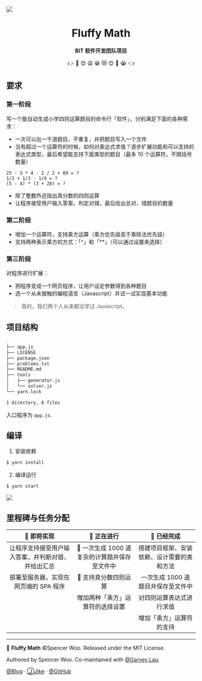 ![](https://i.loli.net/2018/12/30/5c28e1c49ea2a.png)

<div align="center">

<h1>Fluffy Math</h1>

<p><strong>BIT 软件开发团队项目</strong></p>

<p>👉  🔢  😍  😩  😁  😻  😊  🙌  😭  👈</p>

<!-- <h3>
<a href="https://github.com/spencerwooo/Sudoku">项目主页</a>
<span> · </span>
<a href="https://spencerwoo.com/Sudoku">博客首页</a>
<span> · </span>
<a href="https://spencerwoo.com/Sudoku/Progress">开发历程</a>
</h3> -->

</div>

## 要求

### 第一阶段

写一个能自动生成小学四则运算题目的命令行「软件」，分别满足下面的各种需求：

- 一次可以出一千道题目，不重复，并把题目写入一个文件
- 当有超过一个运算符的时候，如何对表达式求值？逐步扩展功能和可以支持的表达式类型，最后希望能支持下面类型的题目（最多 10 个运算符，不限括号数量）

```
25 - 3 * 4 - 2 / 2 + 89 = ?
1/2 + 1/3 - 1/4 = ?
(5 - 4) * (3 + 28) = ?
```

- 除了整数外还指出真分数的四则运算
- 让程序接受用户输入答案，判定对错，最后给出总对、错题目的数量

### 第二阶段

- 增加一个运算符，支持乘方运算（乘方优先级高于乘除法优先级）
- 支持两种表示乘方的方式：「^」和「\*\*」（可以通过设置来选择）

### 第三阶段

对程序进行扩展：

- 把程序变成一个网页程序，让用户设定参数得到各种题目
- 选一个从未接触的编程语言（Javascript）并试一试实现基本功能

> 真的，我们两个人从来都没学过 Javascript。

## 项目结构

```bash
.
├── app.js
├── LICENSE
├── package.json
├── problems.txt
├── README.md
├── tools
│   ├── generator.js
│   └── solver.js
└── yarn.lock

1 directory, 8 files
```

入口程序为 `app.js`.

## 编译

1. 安装依赖

```bash
$ yarn install
```

2. 编译运行

```bash
$ yarn start
```

![](https://i.loli.net/2019/01/01/5c2b605aed55a.png)

## 里程碑与任务分配

|                    🌠 即将实现                     |                  🚀 正在进行                  |                🌈 已经完成                 |
| :------------------------------------------------: | :-------------------------------------------: | :----------------------------------------: |
| 让程序支持接受用户输入答案，并判断对错，并给出汇总 | 🚩 一次生成 1000 道复杂的计算题并保存至文件中 | 搭建项目框架、安装依赖、设计需要的类和方法 |
|       部署至服务器，实现在网页端的 SPA 程序        |             🚩 支持真分数四则运算             |     一次生成 1000 道题目并保存至文件中     |
|                                                    |       增加两种「乘方」运算符的选择设置        |          对四则运算表达式进行求值          |
|                                                    |                                               |          增加「乘方」运算符的支持          |

---

🔢 **Fluffy Math** ©Spencer Woo. Released under the MIT License.

Authored by Spencer Woo. Co-maintained with [@Garvey Lau](https://github.com/Garvey98).

[@Blog](https://spencerwoo.com/) · [ⒿJike](https://web.okjike.com/user/4DDA0425-FB41-4188-89E4-952CA15E3C5E/post) · [@GitHub](https://github.com/spencerwooo)
